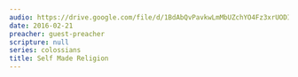 ```yaml
---
audio: https://drive.google.com/file/d/1BdAbQvPavkwLmMbUZchYO4Fz3xrUODIW/view
date: 2016-02-21
preacher: guest-preacher
scripture: null
series: colossians
title: Self Made Religion
---
```

